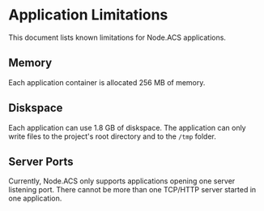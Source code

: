 # Application Limitations

This document lists known limitations for Node.ACS applications.

## Memory

Each application container is allocated 256 MB of memory.

## Diskspace

Each application can use 1.8 GB of diskspace.  The application can only write files to the project's
root directory and to the `/tmp` folder.

## Server Ports

Currently, Node.ACS only supports applications opening one server listening
port. There cannot be more than one TCP/HTTP server started in one
application.
